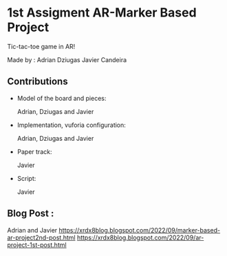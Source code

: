 # 1st Assigment AR-Marker Based Project
Tic-tac-toe game in AR!

Made by :
Adrian
Dziugas
Javier Candeira
## Contributions
- Model of the board and pieces:

    Adrian, Dziugas and Javier
- Implementation, vuforia configuration:

    Adrian, Dziugas and Javier
- Paper track:

    Javier
- Script:

    Javier

## Blog Post :

Adrian and Javier
https://xrdx8blog.blogspot.com/2022/09/marker-based-ar-project2nd-post.html
https://xrdx8blog.blogspot.com/2022/09/ar-project-1st-post.html
